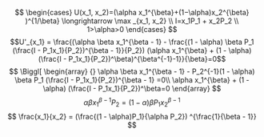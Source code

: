 $$
\begin{cases} U(x_1​, x_2​)=(\alpha x_1^{\beta}​ +(1−\alpha)x_2^{\beta}​)^{1/\beta} \longrightarrow \max _{x_1, x_2} \\
I=x_1P_1 + x_2P_2 \\
1>\alpha>0
\end{cases}
$$
$$U'_{x_1} = \frac{(\alpha \beta x_1^{\beta - 1} - \frac{(1 - \alpha) \beta P_1 (\frac{I - P_1x_1}{P_2})^{\beta - 1}}{P_2}) (\alpha x_1^{\beta} + (1 - \alpha) (\frac{I - P_1x_1}{P_2})^\beta)^{\beta^{-1}-1}}{\beta}=0$$
$$
\Biggl[ \begin{array} {} \alpha \beta x_1^{\beta - 1} - P_2^{-1}(1 - \alpha) \beta P_1 (\frac{I - P_1x_1}{P_2})^{\beta - 1} =0\\
\alpha x_1^{\beta} + (1 - \alpha) (\frac{I - P_1x_1}{P_2})^\beta=0
\end{array}
$$
$$
\alpha \beta x_1^{\beta - 1}P_2 = (1 - \alpha) \beta P_1 x_2^{\beta - 1}
$$
$$
\frac{x_1}{x_2} = (\frac{(1 - \alpha)P_1}{\alpha P_2}) ^{\frac{1}{\beta - 1}}
$$